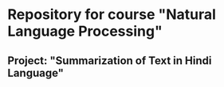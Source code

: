 # Repository for course "Natural Language Processing" 

## Project: "Summarization of Text in Hindi Language"